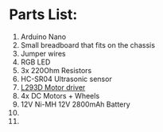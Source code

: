 # Parts List:

1. Arduino Nano
2. Small breadboard that fits on the chassis
3. Jumper wires
3. RGB LED
4. 3x 220Ohm Resistors
5. HC-SR04 Ultrasonic sensor
6. [L293D Motor driver][1]
7. 4x DC Motors + Wheels
8. 12V Ni-MH 12V 2800mAh Battery
9. 
10.


[1]:https://www.adafruit.com/product/807
